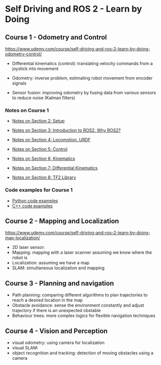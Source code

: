 # Self Driving and ROS 2 - Learn by Doing

## Course 1 - Odometry and Control

https://www.udemy.com/course/self-driving-and-ros-2-learn-by-doing-odometry-control/

- Differential kinematics (control): translating velocity commands from a joystick into movement

* Odometry: inverse problem, estimating robot movement from encoder signals

* Sensor fusion: improving odometry by fusing data from various sensors to reduce noise (Kalman filters) 

### Notes on Course 1

* [Notes on Section 2: Setup](./Section_2_Setup.md)

* [Notes on Section 3: Introduction to ROS2. Why ROS2?](./Section_3_Intro_to_ROS2_Why_ROS2.md)
* [Notes on Section 4: Locomotion. URDF](./Section_4_Locomotion.md)
* [Notes on Section 5: Control](./Section_5_Control.md)
* [Notes on Section 6: Kinematics](./Section_6_Kinematics.md)
* [Notes on Section 7: Differential Kinematics](./Section_7_Differential_Kinematics.md)
* [Notes on Section 8: TF2 Library](./Section_8_TF2.md)

### Code examples for Course 1

* [Python code examples](./Python_code_examples.md)
* [C++ code examples](./CPP_code_examples.md)

## Course 2 - Mapping and Localization

https://www.udemy.com/course/self-driving-and-ros-2-learn-by-doing-map-localization/

* 2D laser sensor: 
* Mapping: mapping with a laser scanner assuming we know where the robot is
* Localization: assuming we have a map
* SLAM: simultaneous localization and mapping

## Course 3 - Planning and navigation

* Path planning: comparing different algorithms to plan trajectories to reach a desired location in the map
* Obstacle avoidance: sense the environment constantly and adjust trajectory if there is an unexpected obstable 
* Behaviour trees: more complex logics for flexible navigation techniques

## Course 4 - Vision and Perception

* visual odometry: using camera for localization
* visual SLAM: 
* object recognition and tracking: detection of moving obstacles using a camera

